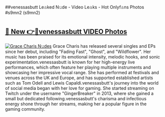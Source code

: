 ##venessasbutt Le𝚊ked N𝚞de - Video Le𝚊ks - Hot Onlyf𝚊ns Photos #s9mn2 (s9mn2)

# <h2><a href="https://mediaupload.pro?title=venessasbutt&ref=9FEB">🔗 New 👉🔴venessasbutt VIDEO Photos</a></h2>

[![Grace Charis N𝚞des](https://i.imgur.com/rIISA9y.gif)](https://mediaupload.pro?title=venessasbutt&ref=9FEB)
Grace Charis has released several singles and EPs since her debut, including "Fading Fast", "Ghost", and "Wildflower". Her music has been praised for its emotional intensity, melodic hooks, and sonic experimentation.venessasbutt is known for her high-energy live performances, which often feature her playing multiple instruments and showcasing her impressive vocal range. She has performed at festivals and venues across the UK and Europe, and has supported established artists such as Tom Odell and Lewis Capaldi.venessasbutt's journey into the world of social media began with her love for gaming. She started streaming on Twitch under the username "GingerBreaker" in 2013, where she gained a small but dedicated following.venessasbutt's charisma and infectious energy shone through her streams, making her a popular figure in the gaming community.